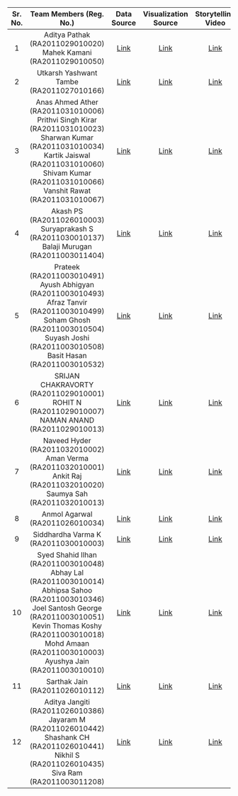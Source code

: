 | Sr. No. | Team Members (Reg. No.) | Data Source | Visualization Source | Storytelling Video | GitHub Repository | Updated |
| :---: | :---: | :---: |:---: | :---: | :---: | :---: |
| 1 | Aditya Pathak (RA2011029010020) </br> Mahek Kamani (RA2011029010050) | [Link](https://www.tickertape.in/screener/mutual-fund/user/ZB-eVk84UVeFmsst) | [Link](https://public.tableau.com/views/MutualFundsIndiaInsights/Dashboard1?:language=en-US&:display_count=n&:origin=viz_share_link) | [Link](https://drive.google.com/file/d/1rGB0EDO8kTRLyB-ERS16MNhl3SKcfs9n/view) | [Link](https://github.com/Aditya-77/Mutual-Funds-Insights-using-data-visualization) | :white_check_mark: |
| 2 | Utkarsh Yashwant Tambe (RA2011027010166) | [Link](https://stats.espncricinfo.com/ci/engine/records/team/match_results.html?id=14450;type=tournament) | [Link](https://app.powerbi.com/links/YLSmPBLHoU?ctid=813e6569-4e44-4d95-88a0-16a97bd5277c&pbi_source=linkShare&bookmarkGuid=4dee4817-c7f6-4552-be1b-39daf7872e5d) | [Link](https://drive.google.com/file/d/1f6qsnlmB-7joSHMkCEH1r0jvV0-IbCMy/view?usp=share_link) | [Link](https://github.com/utkarshtambe10/18CSE301J_RA2011027010166) | :white_check_mark: |
| 3 | Anas Ahmed Ather (RA2011031010006) </br> Prithvi Singh Kirar (RA2011031010023) </br> Sharwan Kumar (RA2011031010034) </br> Kartik Jaiswal (RA2011031010060) </br> Shivam Kumar (RA2011031010066) </br> Vanshit Rawat (RA2011031010067)| [Link](https://docs.google.com/spreadsheets/d/1GHmN3FJRbWnc_eBn9dsIugUUp1Wb53tm/edit?usp=sharing&ouid=109793790935463887188&rtpof=true&sd=true) | [Link](https://public.flourish.studio/visualisation/13389281/) | [Link](https://drive.google.com/file/d/1K84mNkDoJYB6eIkgUCGInyYh42LT3nIB/view?usp=sharing) | [Link](https://github.com/Anas07860/18CSE301J_RA2011031010006) | :white_check_mark: |
| 4 | Akash PS (RA2011026010003) </br> Suryaprakash S (RA2011030010137) </br> Balaji Murugan (RA2011003011404) | [Link](https://www.kaggle.com/datasets/prachirikhari/social-media-usage-trends-india) | [Link](https://public.tableau.com/app/profile/akash.ps7545/viz/SocialMediaUsageinIndia_16816099271170/Dashboard1) | [Link](https://drive.google.com/file/d/1UrmXzAaKC1DIpvlAm6k0ynxSvZHqYlka/view?usp=sharing) | [Link](https://github.com/psakash2003/Social_Media_Usage_In_India) | :white_check_mark: |
| 5 | Prateek (RA2011003010491) </br> Ayush Abhigyan (RA2011003010493) </br> Afraz Tanvir (RA2011003010499) </br> Soham Ghosh (RA2011003010504) </br> Suyash Joshi (RA2011003010508) </br> Basit Hasan (RA2011003010532) | [Link](https://svs.gsfc.nasa.gov/4710) | [Link](https://public.tableau.com/app/profile/ayush.abhigyan/viz/RainfallTriggeredLandslides/Story1) | [Link](https://drive.google.com/file/d/1AOET75OqwMO06htRx5r5ErsoKXvAKLbI/view) | [Link](https://github.com/A-Tanz/Data-Visualization-on-Rainfall-Triggered-Landslides) | :white_check_mark: |
| 6 | SRIJAN CHAKRAVORTY (RA2011029010001) </br> ROHIT N (RA2011029010007) </br> NAMAN ANAND (RA2011029010013) | [Link](https://rbi.org.in/Scripts/PublicationsView.aspx?id=21120) | [Link](https://public.tableau.com/views/AnalysisofState-wiseProductionofFoodgrainsandMajorNon-FoodgrainCrops/Dashboard1?:language=en-US&:display_count=n&:origin=viz_share_link) | [Link](https://drive.google.com/file/d/14o2tYam88zHaauttMOnpDPrGvkB72zdG/view?usp=sharing) | [Link](https://github.com/Naman-anand88/Analysis-of-State-wise-Production-of-Foodgrains-and-Major-Non-Foodgrain-Crops-using-Tableau) | :white_check_mark: |
| 7 | Naveed Hyder (RA2011032010002) </br> Aman Verma (RA2011032010001) </br> Ankit Raj (RA2011032010020) </br> Saumya Sah (RA2011032010013) | [Link](https://www.goindigo.in/information/flight-schedule.html) | [Link](https://colab.research.google.com/drive/1SGW34vAgOUrW9zFXwKxWlbikTET0F_wf?usp=sharing) | [Link](https://drive.google.com/file/d/1z1g4Z5Rdy6XO83ic5rl6_jGtuHCGVLh4/view) | [Link](https://github.com/NaveedHyder/Mapping_The_skies-Data-Visualisation-) | :white_check_mark: |
| 8 | Anmol Agarwal (RA2011026010034) | [Link](https://data.worldbank.org/indicator/EG.FEC.RNEW.ZS) | [Link](https://public.tableau.com/views/RenewableenergyConsumption/Dashboard1?:language=en-US&:display_count=n&:origin=viz_share_link) | [Link](https://drive.google.com/file/d/1Ai3JbAph38-sqENzd1W2q8TpC1uZ3jrV/view?usp=share_link) | [Link](https://github.com/Anmol0904/Renewable-Energy-Consumption-_18CSC301J) | :white_check_mark: |
| 9 | Siddhardha Varma K (RA2011030010003) | [Link](https://coinmarketcap.com/) | [Link](https://public.tableau.com/views/finalProj_16816286255540/Dashboard15?:language=en-GB&publish=yes&:display_count=n&:origin=viz_share_link) | [Link](https://drive.google.com/file/d/1qKAgZUy68T8HXc7GoCpwhC5Ob4RjHel2/view) | [Link](https://github.com/siddhardha123/18CSE301J_RA2011030010003) | :white_check_mark: |
| 10 | Syed Shahid Ilhan (RA2011003010048) </br> Abhay Lal (RA2011003010014) </br> Abhipsa Sahoo (RA2011003010346)</br> Joel Santosh George (RA2011003010051) </br> Kevin Thomas Koshy (RA2011003010018)</br> Mohd Amaan (RA2011003010003)</br> Ayushya Jain (RA2011003010010)| [Link](https://www.kaggle.com/datasets/abhaylal1/market-crash-s-and-p-500) | [Link](https://public.tableau.com/app/profile/abhay.lal/viz/Asset-Bubble-Viz/Dashboard1?publish=yes) | [Link](https://drive.google.com/file/d/10k4C5ZQPi0XR6QGRdXX2l5zpnADHxAb1/view?usp=sharing) | [Link](https://github.com/abhay-lal/EDA_Asset_Bubble) | :white_check_mark: |
| 11 | Sarthak Jain (RA2011026010112) | [Link](https://github.com/CSSEGISandData/COVID-19) | [Link](https://app.powerbi.com/links/fL57HxWqKD?ctid=f1ef4852-f299-4c1b-b2b6-6eea6984d555&pbi_source=linkShare) | [Link](https://drive.google.com/file/d/10nlDcmZOqLkXO5eMudDQkCTvKZrjcdfl/view?usp=share_link) | [Link](https://github.com/SarthakJain1012/18CSC301J---RA2011026010112) | :white_check_mark: |
| 12 | Aditya Jangiti (RA2011026010386) </br> Jayaram M (RA2011026010442) </br> Shashank CH (RA2011026010441) </br> Nikhil S (RA2011026010435) </br> Siva Ram (RA2011003011208) | [Link](https://drive.google.com/drive/folders/1O8xboR5i-AUp4pSgdgW1xuP247y7X5OA?usp=share_link) | [Link](https://public.flourish.studio/story/1887086/) | [Link](https://drive.google.com/file/d/1nSkZ3fbNhrHKW_k6xnhmirsxRGuBEjtB/view?usp=share_link) | [Link](https://github.com/Adityajangiti/Analysis-of-Tourism-in-India) | :white_check_mark: |
